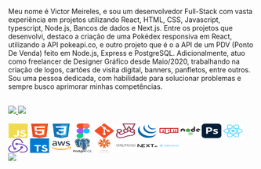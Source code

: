 <p>
Meu nome é Victor Meireles, e sou um desenvolvedor Full-Stack com vasta experiência em projetos utilizando React, HTML, CSS, Javascript, typescript, Node.js, Bancos de dados e Next.js. Entre os projetos que desenvolvi, destaco a criação de uma Pokédex responsiva em React, utilizando a API pokeapi.co, e outro projeto que é o a API de um PDV (Ponto De Venda) feito em Node.js, Express e PostgreSQL. Adicionalmente, atuo como freelancer de Designer Gráfico desde Maio/2020, trabalhando na criação de logos, cartões de visita digital, banners, panfletos, entre outros.
Sou uma pessoa dedicada, com habilidade para solucionar problemas e sempre busco aprimorar minhas competências.
</p>

<br>

<div>
  <a href="https://github.com/victoraamlima">
  <img height="180em" src="https://github-readme-stats.vercel.app/api?username=victoraamlima&show_icons=true&theme=tokyonight&include_all_commits=false&count_private=true"/>
  <img height="180em" src="https://github-readme-stats.vercel.app/api/top-langs/?username=victoraamlima&layout=compact&langs_count=6&theme=tokyonight"/>
</div>
<div style="display: inline-block; background_color: #ffffff;"><br>
  <img align="center" alt="Js" height="30" width="40" src="https://raw.githubusercontent.com/devicons/devicon/master/icons/javascript/javascript-plain.svg">
  <img align="center" alt="HTML" height="30" width="40" src="https://raw.githubusercontent.com/devicons/devicon/master/icons/html5/html5-original.svg">
  <img align="center" alt="CSS" height="30" width="40" src="https://raw.githubusercontent.com/devicons/devicon/master/icons/css3/css3-original.svg">
  <img align="center" alt="figma" height="30" width="40" src="https://raw.githubusercontent.com/devicons/devicon/master/icons/figma/figma-original.svg">
  <img align="center" alt="git" height="30" width="40" src="https://raw.githubusercontent.com/devicons/devicon/master/icons/git/git-original.svg">
  <img align="center" alt="jest" height="30" width="40" src="https://raw.githubusercontent.com/devicons/devicon/master/icons/jest/jest-plain.svg">
  <img align="center" alt="jquery" height="30" width="40" src="https://raw.githubusercontent.com/devicons/devicon/master/icons/jquery/jquery-original.svg">
  <img align="center" alt="npm" height="30" width="40" src="https://raw.githubusercontent.com/devicons/devicon/master/icons/npm/npm-original-wordmark.svg">
  <img align="center" alt="nodejs" height="30" width="40" src="https://raw.githubusercontent.com/devicons/devicon/master/icons/nodejs/nodejs-original-wordmark.svg">
  <img align="center" alt="photoshop" height="30" width="40" src="https://raw.githubusercontent.com/devicons/devicon/master/icons/photoshop/photoshop-plain.svg">
  <img align="center" alt="react" height="30" width="40" src="https://raw.githubusercontent.com/devicons/devicon/master/icons/react/react-original.svg">
  <img align="center" alt="redux" height="30" width="40" src="https://raw.githubusercontent.com/devicons/devicon/master/icons/redux/redux-original.svg">
  <img align="center" alt="typescript" height="30" width="40" src="https://raw.githubusercontent.com/devicons/devicon/master/icons/typescript/typescript-original.svg">
  <img align="center" alt="amazonwebservices" height="30" width="40" src="https://raw.githubusercontent.com/devicons/devicon/master/icons/amazonwebservices/amazonwebservices-original-wordmark.svg">
  <img align="center" alt="postgresql" height="30" width="40" src="https://raw.githubusercontent.com/devicons/devicon/master/icons/postgresql/postgresql-original-wordmark.svg">
  <img align="center" alt="knexjs" height="30" width="40" src="https://raw.githubusercontent.com/devicons/devicon/master/icons/knexjs/knexjs-original-wordmark.svg">
  <img align="center" alt="express" height="30" width="40" src="https://raw.githubusercontent.com/devicons/devicon/master/icons/express/express-original-wordmark.svg">
  <img align="center" alt="nextjs" height="30" width="40" src="https://raw.githubusercontent.com/devicons/devicon/master/icons/nextjs/nextjs-original-wordmark.svg">
  <img align="center" alt="tailwindcss" height="30" width="40" src="https://raw.githubusercontent.com/devicons/devicon/master/icons/tailwindcss/tailwindcss-plain-wordmark.svg">
</div>
 
<br>
 
<div>
  <a href="mailto:victoraamlima@mail.com"><img src="https://img.shields.io/badge/-Gmail-%23333?style=for-the-badge&logo=gmail&logoColor=white" target="_blank"></a>
